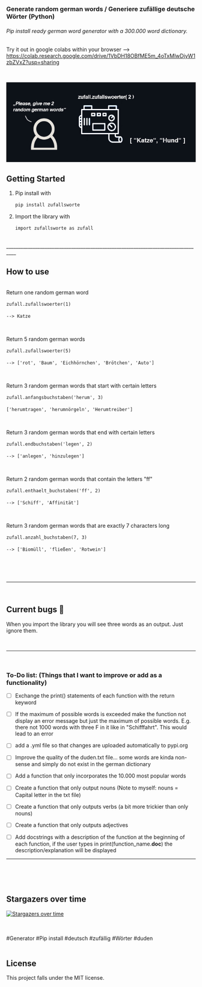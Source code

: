 ### Generate random german words / Generiere zufällige deutsche Wörter (Python)

###### Pip install ready german word generator with a 300.000 word dictionary. 

Try it out in google colabs within your browser --> https://colab.research.google.com/drive/1VbDH18OBfME5m_4oTxMlwDjyW1zbZVxZ?usp=sharing

<br> 


<p align="center">
    <a href="https://github.com/MaximilianFreitag/Zufallswort">
        <img src="https://github.com/MaximilianFreitag/Zufallswort/blob/main/image_gen.jpg">
    </a>
</p>


<!-- GETTING STARTED -->
## Getting Started


1. Pip install with
   ```sh
   pip install zufallsworte
   ```

2. Import the library with
   ```sh
   import zufallsworte as zufall
   ```

<br> 
__________________________________________________________________________________
<br>  
 
   
<!-- How to use -->
## How to use
   
<br>
Return one random german word

    zufall.zufallswoerter(1)
    
    --> Katze

<br> 

Return 5 random german words 
 
    zufall.zufallswoerter(5)
    
    --> ['rot', 'Baum', 'Eichhörnchen', 'Brötchen', 'Auto']

<br> 

Return 3 random german words that start with certain letters 

    zufall.anfangsbuchstaben('herum', 3)
    
    ['herumtragen', 'herumnörgeln', 'Herumtreiber']

<br> 

Return 3 random german words that end with certain letters 

    zufall.endbuchstaben('legen', 2)
    
    --> ['anlegen', 'hinzulegen']


<br> 

Return 2 random german words that contain the letters "ff"


    zufall.enthaelt_buchstaben('ff', 2)
    
    --> ['Schiff', 'Affinität']

<br> 

Return 3 random german words that are exactly 7 characters long


    zufall.anzahl_buchstaben(7, 3)
    
    --> ['Biomüll', 'fließen', 'Rotwein']


<br />
<br />
<br />

__________________________________________________

<br />

<!-- Current bugs -->
## Current bugs 🐞

When you import the library you will see three words as an output. Just ignore them.


<br>

__________________________________________________


<br>

### To-Do list: (Things that I want to improve or add as a functionality)

- [ ] Exchange the print() statements of each function with the return keyword
- [ ] If the maximum of possible words is exceeded make the function not display an error message but just the maximum of possible words. E.g. there not 1000 words with three F in it like in "Schifffahrt". This would lead to an error 
- [ ] add a .yml file so that changes are uploaded automatically to pypi.org 
- [ ] Improve the quality of the duden.txt file... some words are kinda non-sense and simply do not exist in the german dictionary 
- [ ] Add a function that only incorporates the 10.000 most popular words 
- [ ] Create a function that only output nouns (Note to myself: nouns = Capital letter in the txt file) 
- [ ] Create a function that only outputs verbs (a bit more trickier than only nouns) 
- [ ] Create a function that only outputs adjectives 
- [ ] Add docstrings with a description of the function at the beginning of each function, if the user types in print(function_name.__doc__) the description/explanation will be displayed 



__________________________________________________
<br>


<br />
<br />

## Stargazers over time

[![Stargazers over time](https://starchart.cc/MaximilianFreitag/Zufallswort.svg)](https://starchart.cc/MaximilianFreitag/Zufallswort)





<br />
<br />
#Generator #Pip install #deutsch #zufällig #Wörter #duden 
<br />
<br />



## License
This project falls under the MIT license.




